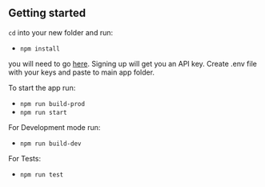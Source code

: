 ## Getting started

`cd` into your new folder and run:
- `npm install`

you will need to go [here](https://developer.aylien.com/signup). Signing up will get you an API key. 
Create .env file with your keys and paste to main app folder.

To start the app run:

- `npm run build-prod`
- `npm run start`

For Development mode run:

- `npm run build-dev`

For Tests:

- `npm run test`

